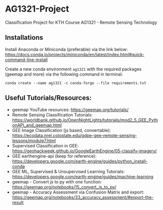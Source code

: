 # AG1321-Project
Classification Project for KTH Course AG1321 - Remote Sensing Technology

## Installations
Install Anaconda or Miniconda (preferable) via the link below:
https://docs.conda.io/projects/miniconda/en/latest/index.html#quick-command-line-install

Create a new conda environment `ag1321` with the required packages (geemap and more) via the following command in terminal:
```
conda create --name ag1321 -c conda-forge --file requirements.txt
```

## Useful Tutorials/Resources:
- geemap YouTube resources: https://geemap.org/tutorials/
- Remote Sensing Classification Tutorials: https://worldbank.github.io/OpenNightLights/tutorials/mod2_5_GEE_PythonAPI_and_geemap.html
- GEE Image Classification (js based, convertable): https://ecodata.nrel.colostate.edu/gdpe-gee-remote-sensing-lessons/module7.html
- Supervised Classification in GEE: https://geohackweek.github.io/GoogleEarthEngine/05-classify-imagery/
- GEE earthengine-api (keep for reference): https://developers.google.com/earth-engine/guides/python_install-conda
- GEE ML, Supervised & Unsupervised Learning Tutorials: https://developers.google.com/earth-engine/guides/machine-learning
- geemap - Convert js to py with one function: https://geemap.org/notebooks/15_convert_js_to_py/
- geemap - Accuracy Assessment via Confusion Matrix and export: https://geemap.org/notebooks/33_accuracy_assessment/#export-the-result